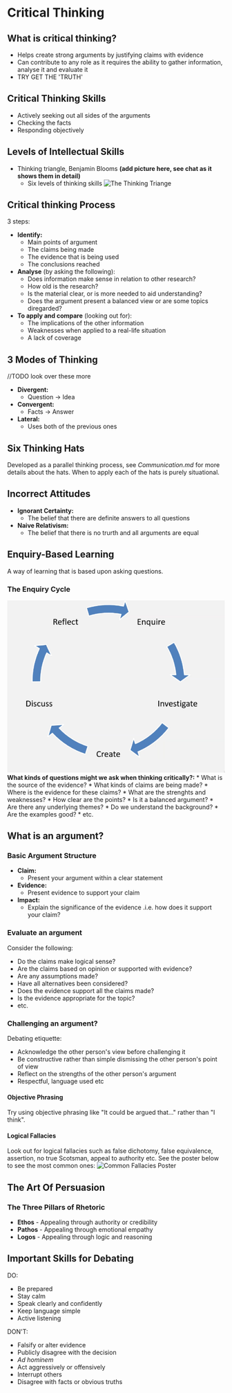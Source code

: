 # Critical Thinking

## What is critical thinking?

* Helps create strong arguments by justifying claims with evidence
* Can contribute to any role as it requires the ability to gather information, analyse it and evaluate it
* TRY GET THE 'TRUTH'

## Critical Thinking Skills
* Actively seeking out all sides of the arguments
* Checking the facts
* Responding objectively

## Levels of Intellectual Skills
* Thinking triangle, Benjamin Blooms **(add picture here, see chat as it shows them in detail)**
	* Six levels of thinking skills
![](https://mdm35.files.wordpress.com/2009/07/the-thinking-triangle.jpg "The Thinking Triange")
## Critical thinking Process
3 steps:
* **Identify:**
	* Main points of argument
	* The claims being made
	* The evidence that is being used
	* The conclusions reached
* **Analyse** (by asking the following):
	* Does information make sense in relation to other research?
	* How old is the research?
	* Is the material clear, or is more needed to aid understanding?
	* Does the argument present a balanced view or are some topics diregarded?
* **To apply and compare** (looking out for):
	* The implications of the other information
	* Weaknesses when applied to a real-life situation
	* A lack of coverage

## 3 Modes of Thinking
//TODO look over these more
* **Divergent:**
	* Question → Idea
* **Convergent:**
	* Facts → Answer
* **Lateral:**
	* Uses both of the previous ones

## Six Thinking Hats
Developed as a parallel thinking process, see _Communication.md_ for more details about the hats. When to apply each of the hats is purely situational.

## Incorrect Attitudes
* **Ignorant Certainty:**
	* The belief that there are definite answers to all questions
* **Naive Relativism:**
	* The belief that there is no trurth and all arguments are equal

## Enquiry-Based Learning
A way of learning that is based upon asking questions.

### The Enquiry Cycle
![](The-Enquiry-Cycle.png "The Enquiry Cycle")
**What kinds of questions might we ask when thinking critically?:**
	* What is the source of the evidence?
	* What kinds of claims are being made?
	* Where is the evidence for these claims?
	* What are the strenghts and weaknesses?
	* How clear are the points?
	* Is it a balanced argument?
	* Are there any underlying themes?
	* Do we understand the background?
	* Are the examples good?
	* etc.

## What is an argument?

### Basic Argument Structure
* **Claim:**
	* Present your argument within a clear statement
* **Evidence:**
	* Present evidence to support your claim
* **Impact:**
	* Explain the significance of the evidence .i.e. how does it support your claim?

### Evaluate an argument
Consider the following:
* Do the claims make logical sense?
* Are the claims based on opinion or supported with evidence?
* Are any assumptions made?
* Have all alternatives been considered?
* Does the evidence support all the claims made?
* Is the evidence appropriate for the topic?
* etc.

### Challenging an argument?
Debating etiquette:
* Acknowledge the other person's view before challenging it
* Be constructive rather than simple dismissing the other person's point of view
* Reflect on the strengths of the other person's argument
* Respectful, language used etc

#### Objective Phrasing
Try using objective phrasing like "It could be argued that..." rather than "I think".

#### Logical Fallacies
Look out for logical fallacies such as false dichotomy, false equivalence, assertion, no true Scotsman, appeal to authority etc.
See the poster below to see the most common ones:
![](https://yourlogicalfallacyis.com/images/slides/FallaciesPosterHigherRes.jpg "Common Fallacies Poster")

## The Art Of Persuasion
### The Three Pillars of Rhetoric
* **Ethos** - Appealing through authority or credibility
* **Pathos** - Appealing through emotional empathy
* **Logos** - Appealing through logic and reasoning


## Important Skills for Debating
DO:
* Be prepared
* Stay calm
* Speak clearly and confidently
* Keep language simple
* Active listening

DON'T:
* Falsify or alter evidence
* Publicly disagree with the decision
* _Ad hominem_
* Act aggressively or offensively
* Interrupt others
* Disagree with facts or obvious truths


